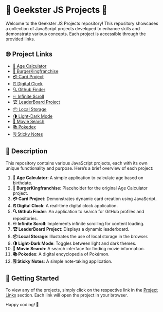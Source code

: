 # 🌟 Geekster JS Projects 🌟

Welcome to the Geekster JS Projects repository! This repository showcases a collection of JavaScript projects developed to enhance skills and demonstrate various concepts. Each project is accessible through the provided links.

## 🌐 Project Links

- <a href="https://satyajit5007.github.io/Geekster-JS-Projects/Age_Calculator/" target="_blank">🎂 Age Calculator</a>
- <a href="https://satyajit5007.github.io/Geekster-JS-Projects/BurgerKingfranchise/" target="_blank">🍔 BurgerKingfranchise</a>
- <a href="https://satyajit5007.github.io/Geekster-JS-Projects/Card_Project/" target="_blank">💳 Card Project</a>
- <a href="https://satyajit5007.github.io/Geekster-JS-Projects/DigitalClock/" target="_blank">⏰ Digital Clock</a>
- <a href="https://satyajit5007.github.io/Geekster-JS-Projects/Github_Finder/" target="_blank">🔍 Github Finder</a>
- <a href="https://satyajit5007.github.io/Geekster-JS-Projects/Infinite_Scroll/" target="_blank">♾️ Infinite Scroll</a>
- <a href="https://satyajit5007.github.io/Geekster-JS-Projects/LeaderBoard%20Project/" target="_blank">🏆 LeaderBoard Project</a>
- <a href="https://satyajit5007.github.io/Geekster-JS-Projects/Local_Storge/" target="_blank">📦 Local Storage</a>
- <a href="https://satyajit5007.github.io/Geekster-JS-Projects/Light-Dark_Mode/" target="_blank">🌗 Light-Dark Mode</a>
- <a href="https://satyajit5007.github.io/Geekster-JS-Projects/Moive_Search/" target="_blank">🎥 Movie Search</a>
- <a href="https://satyajit5007.github.io/Geekster-JS-Projects/Pokedex/" target="_blank">📚 Pokedex</a>
- <a href="https://satyajit5007.github.io/Geekster-JS-Projects/Sticky_Notes/" target="_blank">🗒️ Sticky Notes</a>


## 📝 Description

This repository contains various JavaScript projects, each with its own unique functionality and purpose. Here’s a brief overview of each project:


1. **🎂 Age Calculator**: A simple application to calculate age based on birthdate.
2. **🍔 BurgerKingfranchise**: Placeholder for the original Age Calculator project.
3. **💳 Card Project**: Demonstrates dynamic card creation using JavaScript.
4. **⏰ Digital Clock**: A real-time digital clock application.
5. **🔍 Github Finder**: An application to search for GitHub profiles and repositories.
6. **♾️ Infinite Scroll**: Implements infinite scrolling for content loading.
7. **🏆 LeaderBoard Project**: Displays a dynamic leaderboard.
8. **📦 Local Storage**: Illustrates the use of local storage in the browser.
9. **🌗 Light-Dark Mode**: Toggles between light and dark themes.
10. **🎥 Movie Search**: A search interface for finding movie information.
11. **📚 Pokedex**: A digital encyclopedia of Pokémon.
12. **🗒️ Sticky Notes**: A simple note-taking application.

## 🚀 Getting Started

To view any of the projects, simply click on the respective link in the [Project Links](#-project-links) section. Each link will open the project in your browser.

Happy coding! 🎉
